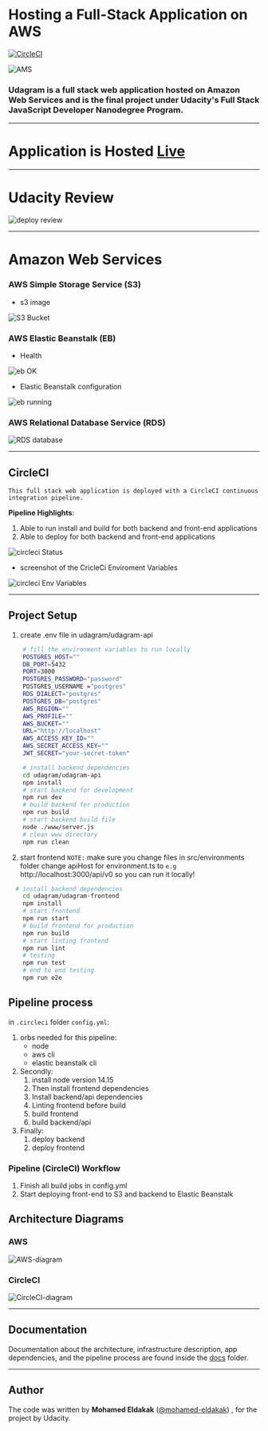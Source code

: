 # Hosting a Full-Stack Application on AWS

[![CircleCI](https://circleci.com/gh/circleci/circleci-docs.svg?style=svg)](https://app.circleci.com/pipelines/github/Mohamed-Eldakak/AWS-Full-Stack-Application/39/workflows/c5984d12-8d64-4d8e-a6d3-f6989cd4ae55)

![AMS](https://img.shields.io/badge/Amazon_AWS-FF9900?style=for-the-badge&logo=amazonaws&logoColor=white)
### **Udagram is a full stack web application hosted on Amazon Web Services and is the final project under Udacity's Full Stack JavaScript Developer Nanodegree Program.**

-----
# Application is Hosted [Live](http://eldakak-bucket.s3-website-us-east-1.amazonaws.com)
----
# Udacity Review
![deploy review](https://user-images.githubusercontent.com/106033884/206010636-ddfec0d3-1047-4a32-bc17-7b5186d85ffe.jpg)

----
# Amazon Web Services

### AWS Simple Storage Service (S3)

- s3 image

![S3 Bucket](https://user-images.githubusercontent.com/106033884/205687708-c940db42-913f-4490-b7c9-c9317ccea15c.jpg)

### AWS Elastic Beanstalk (EB)

- Health

![eb OK](https://user-images.githubusercontent.com/106033884/205687967-89bd3656-393f-4496-ae9e-d2140aa5a4cf.jpg)


- Elastic Beanstalk configuration

![eb running](https://user-images.githubusercontent.com/106033884/205688017-bc5404e7-e7c2-45fb-8738-c9327e699465.jpg)

### AWS Relational Database Service (RDS)

![RDS database](https://user-images.githubusercontent.com/106033884/205688357-c7f65b40-3110-4183-87e7-28dd978e837b.jpg)

---

## CircleCI

`This full stack web application is deployed with a CircleCI continuous integration pipeline.`

**Pipeline Highlights**:

1. Able to run install and build for both backend and front-end applications
2. Able to deploy for both backend and front-end applications

![circleci Status](https://user-images.githubusercontent.com/106033884/205688697-d01cc533-9275-4360-8732-1058a8f91687.jpg)

- screenshot of the CricleCi Enviroment Variables

![circleci Env Variables](https://user-images.githubusercontent.com/106033884/205688834-50cbf384-38fd-462e-a729-70cfa20b5738.jpg)


------------------------------------------
## Project Setup
1. create .env file in udagram/udagram-api
```bash
    # fill the environment variables to run locally
    POSTGRES_HOST=""
    DB_PORT=5432
    PORT=3000
    POSTGRES_PASSWORD="password"
    POSTGRES_USERNAME ="postgres"
    RDS_DIALECT="postgres"
    POSTGRES_DB="postgres"
    AWS_REGION=""
    AWS_PROFILE=""
    AWS_BUCKET=""
    URL="http://localhost"
    AWS_ACCESS_KEY_ID=""
    AWS_SECRET_ACCESS_KEY=""
    JWT_SECRET="your-secret-token"
```
```bash
    # install backend dependencies
    cd udagram/udagram-api
    npm install
    # start backend for development
    npm run dev
    # build backend for production
    npm run build
    # start backend build file
    node ./www/server.js
    # clean www directory
    npm run clean
```

2. start frontend `NOTE:` make sure you change files in src/environments folder change apiHost for environment.ts to `e.g` http://localhost:3000/api/v0 so you can run it locally!
```bash
  # install backend dependencies
    cd udagram/udagram-frontend
    npm install
    # start frontend
    npm run start
    # build frontend for production
    npm run build
    # start linting frontend
    npm run lint
    # testing
    npm run test
    # end to end testing
    npm run e2e
```
## Pipeline process
in `.circleci` folder `config.yml`:
1. orbs needed for this pipeline:
   - node
   - aws cli
   - elastic beanstalk cli
2. Secondly:
   1. install node version 14.15
   2. Then install frontend dependencies
   3. Install backend/api dependencies
   4. Linting frontend before build
   5. build frontend
   6. build backend/api
3. Finally:
    1. deploy backend
    2. deploy frontend

### Pipeline (CircleCI) Workflow
1. Finish all build jobs in config.yml
2. Start deploying front-end to S3 and backend to Elastic Beanstalk

## Architecture Diagrams

### AWS

![AWS-diagram](https://user-images.githubusercontent.com/106033884/205690240-4b54d6d1-39db-46c7-ab1a-cfb1a1441b16.jpeg)


### CircleCI

![CircleCI-diagram](https://user-images.githubusercontent.com/106033884/205690295-b2944675-0813-409f-bae7-caeb967313f0.jpeg)


--------
## Documentation

Documentation about the architecture, infrastructure description, app dependencies, and the pipeline process are found inside the [docs](https://github.com/Mohamed-Eldakak/AWS-Full-Stack-Application/tree/main/docs) folder.

------

## Author

The code was written by **Mohamed Eldakak** ([@mohamed-eldakak](https://github.com/mohamed-eldakak)) , for the project by Udacity.


